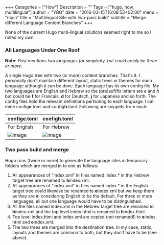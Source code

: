 +++
Categories = ["How"]
Description = ""
Tags = ["hugo, how, multilingual"]
author = "YBG"
date = "2016-03-15T16:08:53+02:00"
menu = "main"
title = "Multilingual Site with two-pass build"
subtitle = "Merge different Language Content Branches"
+++

None of the current Hugo multi-lingual solutions seemed right to me so I rolled my own.

### All Languages Under One Roof ###

**Note:** *Post mentions two languages for simplicity, but could easily be three or more.*

A single Hugo tree with two (or more) content branches. That's it. I personally don't maintain different layout, static trees or themes for each language although it can be done.
Each language has its own config file. My two languages are English and Hebrew so the (pre|suf)fix letters are *e* and *h*  but could be **f** for Francais, **d** for Deutsch, **j** for Japanese and so forth. The config files hold the relevant definitions pertaining to each language. I call mine config**e**.toml and config**h**.toml. Following are snippets from each:  

config**e**.toml | config**h**.toml  
 :------	|:------	|  
For English  | For Hebrew
![image](/images/confige_toml.jpg) | ![image](/images/configh_toml.jpg) 

### Two pass build and merge
Hugo runs (twice or more) to generate the language sites in temporary folders which are merged in to one as follows:

1. All appearances of "index.xml" in files named index.* in the Hebrew target tree are renamed to **h**index.xml.
2. All appearances of "index.xml" in files named index.* in the English target tree could likewise be renamed to **e**index.xml but we keep them as they are in considering English to be the default. For three or more languages, all but one language would have to be distinguished.
3. All the files named index.xml in the Hebrew target tree are renamed to **h**index.xml and the top level index.html is renamed to **h**index.html.
4. Top level index.html and index.xml are copied (not renamed!) to **e**index. html and **e**index.xml.
5. The two trees are merged into the destination tree. In my case, static, layouts and themes are common to both, but they don't have to be (see above).